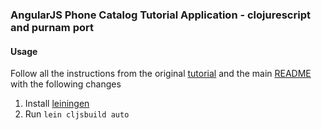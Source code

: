 ### AngularJS Phone Catalog Tutorial Application - clojurescript and purnam port

#### Usage
Follow all the instructions from the original [tutorial](http://docs.angularjs.org/tutorial) and the main [README](https://github.com/angular/angular-phonecat) with the following changes

1. Install [leiningen](https://github.com/technomancy/leiningen)
2. Run `lein cljsbuild auto` 

